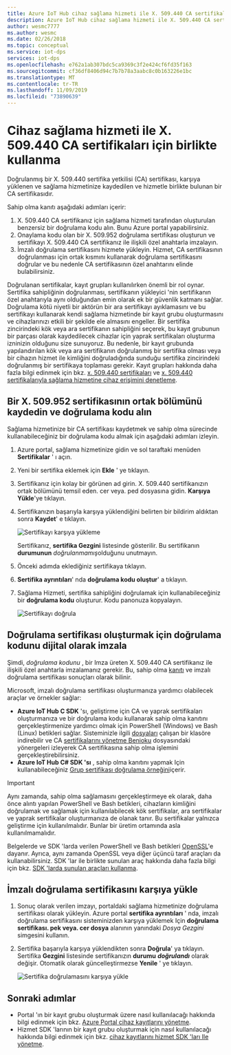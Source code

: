 ```yaml
---
title: Azure IoT Hub cihaz sağlama hizmeti ile X. 509.440 CA sertifikaları için birlikte kullanma
description: Azure IoT Hub cihaz sağlama hizmeti ile X. 509.440 CA sertifikaları için birlikte kullanma
author: wesmc7777
ms.author: wesmc
ms.date: 02/26/2018
ms.topic: conceptual
ms.service: iot-dps
services: iot-dps
ms.openlocfilehash: e762a1ab307bdc5ca9369c3f2e424cf6fd35f163
ms.sourcegitcommit: cf36df8406d94c7b7b78a3aabc8c0b163226e1bc
ms.translationtype: MT
ms.contentlocale: tr-TR
ms.lasthandoff: 11/09/2019
ms.locfileid: "73890639"
---
```

# <a name="how-to-do-proof-of-possession-for-x509-ca-certificates-with-your-device-provisioning-service"></a>Cihaz sağlama hizmeti ile X. 509.440 CA sertifikaları için birlikte kullanma

Doğrulanmış bir X. 509.440 sertifika yetkilisi (CA) sertifikası, karşıya yüklenen ve sağlama hizmetinize kaydedilen ve hizmetle birlikte bulunan bir CA sertifikasıdır. 

Sahip olma kanıtı aşağıdaki adımları içerir:
1. X. 509.440 CA sertifikanız için sağlama hizmeti tarafından oluşturulan benzersiz bir doğrulama kodu alın. Bunu Azure portal yapabilirsiniz.
2. Onaylama kodu olan bir X. 509.952 doğrulama sertifikası oluşturun ve sertifikayı X. 509.440 CA sertifikanız ile ilişkili özel anahtarla imzalayın.
3. İmzalı doğrulama sertifikasını hizmete yükleyin. Hizmet, CA sertifikasının doğrulanması için ortak kısmını kullanarak doğrulama sertifikasını doğrular ve bu nedenle CA sertifikasının özel anahtarını elinde bulabilirsiniz.

Doğrulanan sertifikalar, kayıt grupları kullanılırken önemli bir rol oynar. Sertifika sahipliğinin doğrulanması, sertifikanın yükleyici 'nin sertifikanın özel anahtarıyla aynı olduğundan emin olarak ek bir güvenlik katmanı sağlar. Doğrulama kötü niyetli bir aktörün bir ara sertifikayı ayıklamasını ve bu sertifikayı kullanarak kendi sağlama hizmetinde bir kayıt grubu oluşturmasını ve cihazlarınızı etkili bir şekilde ele almasını engeller. Bir sertifika zincirindeki kök veya ara sertifikanın sahipliğini seçerek, bu kayıt grubunun bir parçası olarak kaydedilecek cihazlar için yaprak sertifikaları oluşturma izninizin olduğunu size sunuyoruz. Bu nedenle, bir kayıt grubunda yapılandırılan kök veya ara sertifikanın doğrulanmış bir sertifika olması veya bir cihazın hizmet ile kimliğini doğruladığında sunduğu sertifika zincirindeki doğrulanmış bir sertifikaya toplaması gerekir. Kayıt grupları hakkında daha fazla bilgi edinmek için bkz. [x. 509.440 sertifikaları](concepts-security.md#x509-certificates) ve [x. 509.440 sertifikalarıyla sağlama hizmetine cihaz erişimini denetleme](concepts-security.md#controlling-device-access-to-the-provisioning-service-with-x509-certificates).

## <a name="register-the-public-part-of-an-x509-certificate-and-get-a-verification-code"></a>Bir X. 509.952 sertifikasının ortak bölümünü kaydedin ve doğrulama kodu alın

Sağlama hizmetinize bir CA sertifikası kaydetmek ve sahip olma sürecinde kullanabileceğiniz bir doğrulama kodu almak için aşağıdaki adımları izleyin. 

1. Azure portal, sağlama hizmetinize gidin ve sol taraftaki menüden **Sertifikalar** ' ı açın. 
2. Yeni bir sertifika eklemek için **Ekle** ' ye tıklayın.
3. Sertifikanız için kolay bir görünen ad girin. X. 509.440 sertifikanızın ortak bölümünü temsil eden. cer veya. ped dosyasına gidin. **Karşıya Yükle**'ye tıklayın.
4. Sertifikanızın başarıyla karşıya yüklendiğini belirten bir bildirim aldıktan sonra **Kaydet**' e tıklayın.

    ![Sertifikayı karşıya yükleme](./media/how-to-verify-certificates/add-new-cert.png)  

   Sertifikanız, **sertifika Gezgini** listesinde gösterilir. Bu sertifikanın **durumunun** *doğrulanmamış*olduğunu unutmayın.

5. Önceki adımda eklediğiniz sertifikaya tıklayın.

6. **Sertifika ayrıntıları**' nda **doğrulama kodu oluştur**' a tıklayın.

7. Sağlama Hizmeti, sertifika sahipliğini doğrulamak için kullanabileceğiniz bir **doğrulama kodu** oluşturur. Kodu panonuza kopyalayın. 

   ![Sertifikayı doğrula](./media/how-to-verify-certificates/verify-cert.png)  

## <a name="digitally-sign-the-verification-code-to-create-a-verification-certificate"></a>Doğrulama sertifikası oluşturmak için doğrulama kodunu dijital olarak imzala

Şimdi, *doğrulama kodunu* , bir Imza üreten X. 509.440 CA sertifikanız ile ilişkili özel anahtarla imzalamanız gerekir. Bu, sahip olma [kanıtı](https://tools.ietf.org/html/rfc5280#section-3.1) ve imzalı doğrulama sertifikası sonuçları olarak bilinir.

Microsoft, imzalı doğrulama sertifikası oluşturmanıza yardımcı olabilecek araçlar ve örnekler sağlar: 

- **Azure IoT Hub C SDK** 'sı, geliştirme için CA ve yaprak sertifikaları oluşturmanıza ve bir doğrulama kodu kullanarak sahip olma kanıtını gerçekleştirmenize yardımcı olmak için PowerShell (Windows) ve Bash (Linux) betikleri sağlar. Sisteminizle ilgili [dosyaları](https://github.com/Azure/azure-iot-sdk-c/tree/master/tools/CACertificates) çalışan bir klasöre indirebilir ve CA [sertifikalarını yönetme Benioku](https://github.com/Azure/azure-iot-sdk-c/blob/master/tools/CACertificates/CACertificateOverview.md) dosyasındaki yönergeleri izleyerek CA sertifikasına sahip olma işlemini gerçekleştirebilirsiniz. 
- **Azure IoT Hub C# SDK 'sı** , sahip olma kanıtını yapmak Için kullanabileceğiniz [Grup sertifikası doğrulama örneğini](https://github.com/Azure-Samples/azure-iot-samples-csharp/tree/master/provisioning/Samples/service/GroupCertificateVerificationSample)içerir.
 
> [!IMPORTANT]
> Aynı zamanda, sahip olma sağlamasını gerçekleştirmeye ek olarak, daha önce alıntı yapılan PowerShell ve Bash betikleri, cihazların kimliğini doğrulamak ve sağlamak için kullanılabilecek kök sertifikalar, ara sertifikalar ve yaprak sertifikalar oluşturmanıza de olanak tanır. Bu sertifikalar yalnızca geliştirme için kullanılmalıdır. Bunlar bir üretim ortamında asla kullanılmamalıdır. 

Belgelerde ve SDK 'larda verilen PowerShell ve Bash betikleri [OpenSSL](https://www.openssl.org/)'e dayanır. Ayrıca, aynı zamanda OpenSSL veya diğer üçüncü taraf araçları da kullanabilirsiniz. SDK 'lar ile birlikte sunulan araç hakkında daha fazla bilgi için bkz. [SDK 'larda sunulan araçları kullanma](how-to-use-sdk-tools.md). 


## <a name="upload-the-signed-verification-certificate"></a>İmzalı doğrulama sertifikasını karşıya yükle

1. Sonuç olarak verilen imzayı, portaldaki sağlama hizmetinize doğrulama sertifikası olarak yükleyin. Azure portal **sertifika ayrıntıları** ' nda, imzalı doğrulama sertifikasını sisteminizden karşıya yüklemek Için **doğrulama sertifikası. pek veya. cer dosya** alanının yanındaki _Dosya Gezgini_ simgesini kullanın.

2. Sertifika başarıyla karşıya yüklendikten sonra **Doğrula**' ya tıklayın. Sertifika **Gezgini** listesinde sertifikanızın **durumu** **_doğrulandı_** olarak değişir. Otomatik olarak güncelleştirmezse **Yenile** ' ye tıklayın.

   ![Sertifika doğrulamasını karşıya yükle](./media/how-to-verify-certificates/upload-cert-verification.png)  

## <a name="next-steps"></a>Sonraki adımlar

- Portal 'ın bir kayıt grubu oluşturmak üzere nasıl kullanılacağı hakkında bilgi edinmek için bkz. [Azure Portal cihaz kayıtlarını yönetme](how-to-manage-enrollments.md).
- Hizmet SDK 'larının bir kayıt grubu oluşturmak için nasıl kullanılacağı hakkında bilgi edinmek için bkz. [cihaz kayıtlarını hizmet SDK 'ları Ile yönetme](how-to-manage-enrollments-sdks.md).










